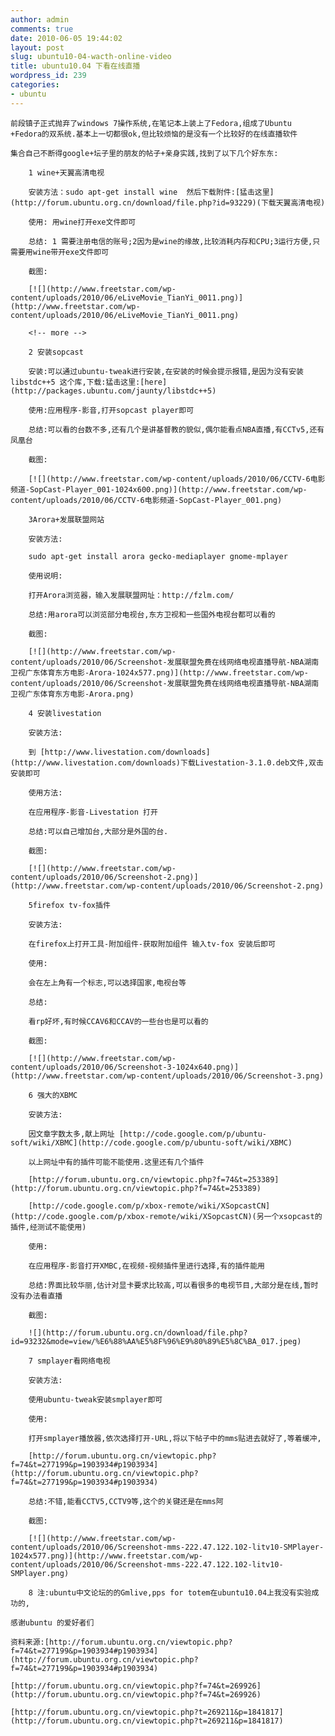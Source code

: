 ```yaml
---
author: admin
comments: true
date: 2010-06-05 19:44:02
layout: post
slug: ubuntu10-04-wacth-online-video
title: ubuntu10.04 下看在线直播
wordpress_id: 239
categories:
- ubuntu
---
```


	前段镇子正式抛弃了windows 7操作系统,在笔记本上装上了Fedora,组成了Ubuntu +Fedora的双系统.基本上一切都很ok,但比较烦恼的是没有一个比较好的在线直播软件

	集合自己不断得google+坛子里的朋友的帖子+亲身实践,找到了以下几个好东东:

> 
	
> 
> 
		1 wine+天翼高清电视
	
> 
> 
	
> 
> 
		安装方法：sudo apt-get install wine  然后下载附件:[猛击这里](http://forum.ubuntu.org.cn/download/file.php?id=93229)(下载天翼高清电视)
	
> 
> 
	
> 
> 
		使用: 用wine打开exe文件即可
	
> 
> 
	
> 
> 
		总结: 1 需要注册电信的账号;2因为是wine的缘故,比较消耗内存和CPU;3运行方便,只需要用wine带开exe文件即可
	
> 
> 
	
> 
> 
		截图:
	
> 
> 
	
> 
> 
		[![](http://www.freetstar.com/wp-content/uploads/2010/06/eLiveMovie_TianYi_0011.png)](http://www.freetstar.com/wp-content/uploads/2010/06/eLiveMovie_TianYi_0011.png)
	
> 
> 
	
> 
> 
		<!-- more -->
	
> 
> 

> 
	
> 
> 
		2 安装sopcast
	
> 
> 
	
> 
> 
		安装:可以通过ubuntu-tweak进行安装,在安装的时候会提示报错,是因为没有安装libstdc++5 这个库,下载:猛击这里:[here](http://packages.ubuntu.com/jaunty/libstdc++5)
	
> 
> 
	
> 
> 
		使用:应用程序-影音,打开sopcast player即可
	
> 
> 
	
> 
> 
		总结:可以看的台数不多,还有几个是讲基督教的貌似,偶尔能看点NBA直播,有CCTv5,还有凤凰台
	
> 
> 
	
> 
> 
		截图:  
	
> 
> 
	
> 
> 
		[![](http://www.freetstar.com/wp-content/uploads/2010/06/CCTV-6电影频道-SopCast-Player_001-1024x600.png)](http://www.freetstar.com/wp-content/uploads/2010/06/CCTV-6电影频道-SopCast-Player_001.png)  
	
> 
> 

> 
	
> 
> 
		3Arora+发展联盟网站
	
> 
> 
	
> 
> 
		安装方法:
	
> 
> 
	
> 
> 
		sudo apt-get install arora gecko-mediaplayer gnome-mplayer
	
> 
> 
	
> 
> 
		使用说明:
	
> 
> 
	
> 
> 
		打开Arora浏览器，输入发展联盟网址：http://fzlm.com/
	
> 
> 
	
> 
> 
		总结:用arora可以浏览部分电视台,东方卫视和一些国外电视台都可以看的
	
> 
> 
	
> 
> 
		截图:
	
> 
> 
	
> 
> 
		[![](http://www.freetstar.com/wp-content/uploads/2010/06/Screenshot-发展联盟免费在线网络电视直播导航-NBA湖南卫视广东体育东方电影-Arora-1024x577.png)](http://www.freetstar.com/wp-content/uploads/2010/06/Screenshot-发展联盟免费在线网络电视直播导航-NBA湖南卫视广东体育东方电影-Arora.png)  
	
> 
> 

> 
	
> 
> 
		4 安装livestation
	
> 
> 
	
> 
> 
		安装方法:
	
> 
> 
	
> 
> 
		到 [http://www.livestation.com/downloads](http://www.livestation.com/downloads)下载Livestation-3.1.0.deb文件,双击安装即可
	
> 
> 
	
> 
> 
		使用方法:
	
> 
> 
	
> 
> 
		在应用程序-影音-Livestation 打开
	
> 
> 
	
> 
> 
		总结:可以自己增加台,大部分是外国的台.
	
> 
> 
	
> 
> 
		截图:
	
> 
> 
	
> 
> 
		[![](http://www.freetstar.com/wp-content/uploads/2010/06/Screenshot-2.png)](http://www.freetstar.com/wp-content/uploads/2010/06/Screenshot-2.png)  
	
> 
> 

> 
	
> 
> 
		5firefox tv-fox插件
	
> 
> 
	
> 
> 
		安装方法:
	
> 
> 
	
> 
> 
		在firefox上打开工具-附加组件-获取附加组件 输入tv-fox 安装后即可
	
> 
> 
	
> 
> 
		使用:
	
> 
> 
	
> 
> 
		会在左上角有一个标志,可以选择国家,电视台等
	
> 
> 
	
> 
> 
		总结:
	
> 
> 
	
> 
> 
		看rp好坏,有时候CCAV6和CCAV的一些台也是可以看的
	
> 
> 
	
> 
> 
		截图:
	
> 
> 
	
> 
> 
		[![](http://www.freetstar.com/wp-content/uploads/2010/06/Screenshot-3-1024x640.png)](http://www.freetstar.com/wp-content/uploads/2010/06/Screenshot-3.png)
	
> 
> 

> 
	
> 
> 
		6 强大的XBMC
	
> 
> 
	
> 
> 
		安装方法:
	
> 
> 
	
> 
> 
		因文章字数太多,献上网址 [http://code.google.com/p/ubuntu-soft/wiki/XBMC](http://code.google.com/p/ubuntu-soft/wiki/XBMC)
	
> 
> 
	
> 
> 
		以上网址中有的插件可能不能使用.这里还有几个插件
	
> 
> 
	
> 
> 
		[http://forum.ubuntu.org.cn/viewtopic.php?f=74&t=253389](http://forum.ubuntu.org.cn/viewtopic.php?f=74&t=253389)
	
> 
> 
	
> 
> 
		[http://code.google.com/p/xbox-remote/wiki/XSopcastCN](http://code.google.com/p/xbox-remote/wiki/XSopcastCN)(另一个xsopcast的插件,经测试不能使用)
	
> 
> 
	
> 
> 
		使用:
	
> 
> 
	
> 
> 
		在应用程序-影音打开XMBC,在视频-视频插件里进行选择,有的插件能用
	
> 
> 
	
> 
> 
		总结:界面比较华丽,估计对显卡要求比较高,可以看很多的电视节目,大部分是在线,暂时没有办法看直播
	
> 
> 
	
> 
> 
		截图:
	
> 
> 
	
> 
> 
		![](http://forum.ubuntu.org.cn/download/file.php?id=93232&mode=view/%E6%88%AA%E5%8F%96%E9%80%89%E5%8C%BA_017.jpeg) 
	
> 
> 

> 
	
> 
> 
		7 smplayer看网络电视
	
> 
> 
	
> 
> 
		安装方法:
	
> 
> 
	
> 
> 
		使用ubuntu-tweak安装smplayer即可
	
> 
> 
	
> 
> 
		使用:
	
> 
> 
	
> 
> 
		打开smplayer播放器,依次选择打开-URL,将以下帖子中的mms贴进去就好了,等着缓冲,
	
> 
> 
	
> 
> 
		[http://forum.ubuntu.org.cn/viewtopic.php?f=74&t=277199&p=1903934#p1903934](http://forum.ubuntu.org.cn/viewtopic.php?f=74&t=277199&p=1903934#p1903934)
	
> 
> 
	
> 
> 
		总结:不错,能看CCTV5,CCTV9等,这个的关键还是在mms阿
	
> 
> 
	
> 
> 
		截图:
	
> 
> 
	
> 
> 
	
> 
> 
	
> 
> 
		[![](http://www.freetstar.com/wp-content/uploads/2010/06/Screenshot-mms-222.47.122.102-litv10-SMPlayer-1024x577.png)](http://www.freetstar.com/wp-content/uploads/2010/06/Screenshot-mms-222.47.122.102-litv10-SMPlayer.png)  
	
> 
> 

> 
	
> 
> 
		8 注:ubuntu中文论坛的的Gmlive,pps for totem在ubuntu10.04上我没有实验成功的,
	
> 
> 
	
> 
> 
	
> 
> 

	感谢ubuntu 的爱好者们

	资料来源:[http://forum.ubuntu.org.cn/viewtopic.php?f=74&t=277199&p=1903934#p1903934](http://forum.ubuntu.org.cn/viewtopic.php?f=74&t=277199&p=1903934#p1903934)

	[http://forum.ubuntu.org.cn/viewtopic.php?f=74&t=269926](http://forum.ubuntu.org.cn/viewtopic.php?f=74&t=269926)

	[http://forum.ubuntu.org.cn/viewtopic.php?t=269211&p=1841817](http://forum.ubuntu.org.cn/viewtopic.php?t=269211&p=1841817)

